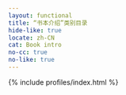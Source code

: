 ```yaml
---
layout: functional
title: “书本介绍”类别目录
hide-like: true
locate: zh-CN
cat: Book intro
no-cc: true
no-like: true
---
```

{% include profiles/index.html %}
